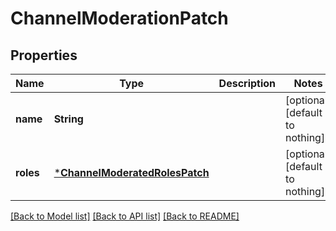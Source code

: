 # ChannelModerationPatch


## Properties
Name | Type | Description | Notes
------------ | ------------- | ------------- | -------------
**name** | **String** |  | [optional] [default to nothing]
**roles** | [***ChannelModeratedRolesPatch**](ChannelModeratedRolesPatch.md) |  | [optional] [default to nothing]


[[Back to Model list]](../README.md#models) [[Back to API list]](../README.md#api-endpoints) [[Back to README]](../README.md)


